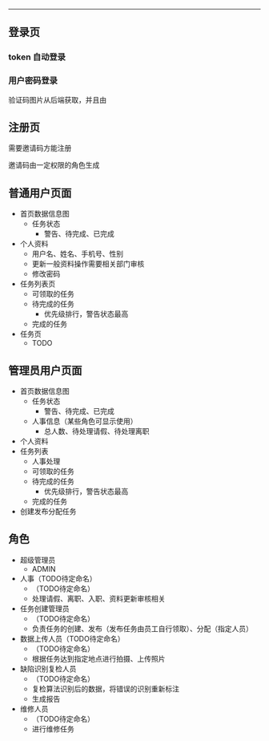 
---

## 登录页

### token 自动登录

### 用户密码登录

验证码图片从后端获取，并且由

## 注册页

需要邀请码方能注册

邀请码由一定权限的角色生成

## 普通用户页面

- 首页数据信息图
	- 任务状态
		- 警告、待完成、已完成
- 个人资料
	- 用户名、姓名、手机号、性别
	- 更新一般资料操作需要相关部门审核
	- 修改密码
- 任务列表页
	- 可领取的任务
	- 待完成的任务
		- 优先级排行，警告状态最高
	- 完成的任务
- 任务页
	- TODO

## 管理员用户页面

- 首页数据信息图
	- 任务状态
		- 警告、待完成、已完成
	- 人事信息（某些角色可显示使用）
		- 总人数、待处理请假、待处理离职
- 个人资料
- 任务列表
	- 人事处理
	- 可领取的任务
	- 待完成的任务
		- 优先级排行，警告状态最高
	- 完成的任务
- 创建发布分配任务

## 角色

- 超级管理员
	- ADMIN
- 人事（TODO待定命名）
	- （TODO待定命名）
	- 处理请假、离职、入职、资料更新审核相关
- 任务创建管理员
	- （TODO待定命名）
	- 负责任务的创建、发布（发布任务由员工自行领取）、分配（指定人员）
- 数据上传人员（TODO待定命名）
	- （TODO待定命名）
	- 根据任务达到指定地点进行拍摄、上传照片
- 缺陷识别复检人员
	- （TODO待定命名）
	- 复检算法识别后的数据，将错误的识别重新标注
	- 生成报告
- 维修人员
	- （TODO待定命名）
	- 进行维修任务